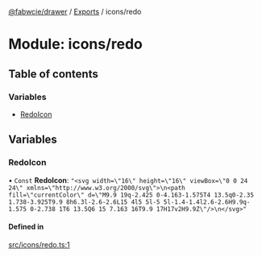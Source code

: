 [@fabwcie/drawer](../README.md) / [Exports](../modules.md) / icons/redo

# Module: icons/redo

## Table of contents

### Variables

- [RedoIcon](icons_redo.md#redoicon)

## Variables

### RedoIcon

• `Const` **RedoIcon**: ``"<svg width=\"16\" height=\"16\" viewBox=\"0 0 24 24\" xmlns=\"http://www.w3.org/2000/svg\">\n<path fill=\"currentColor\" d=\"M9.9 19q-2.425 0-4.163-1.575T4 13.5q0-2.35 1.738-3.925T9.9 8h6.3l-2.6-2.6L15 4l5 5l-5 5l-1.4-1.4l2.6-2.6H9.9q-1.575 0-2.738 1T6 13.5Q6 15 7.163 16T9.9 17H17v2H9.9Z\"/>\n</svg>"``

#### Defined in

[src/icons/redo.ts:1](https://github.com/fabwcie/drawer/blob/master/src/icons/redo.ts#L1)
